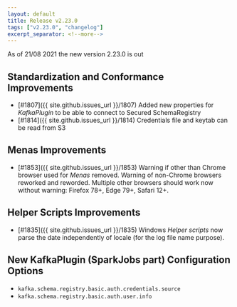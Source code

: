 ```yaml
---
layout: default
title: Release v2.23.0
tags: ["v2.23.0", "changelog"]
excerpt_separator: <!--more-->
---
```


As of 21/08 2021 the new version 2.23.0 is out
<!--more-->


## Standardization and Conformance Improvements

- [#1807]({{ site.github.issues_url }}/1807) Added new properties for _KafkaPlugin_ to be able to connect to Secured SchemaRegistry
- [#1814]({{ site.github.issues_url }}/1814) Credentials file and keytab can be read from S3

## Menas Improvements

- [#1853]({{ site.github.issues_url }}/1853) Warning if other than Chrome browser used for _Menas_ removed. Warning of non-Chrome browsers reworked and reworded. Multiple other browsers should work now without warning: Firefox 78+, Edge 79+, Safari 12+.

## Helper Scripts Improvements

- [#1835]({{ site.github.issues_url }}/1835) Windows _Helper scripts_ now parse the date independently of locale (for the log file name purpose).

## New KafkaPlugin (SparkJobs part) Configuration Options

* `kafka.schema.registry.basic.auth.credentials.source`
* `kafka.schema.registry.basic.auth.user.info`
